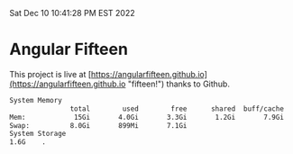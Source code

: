 Sat Dec 10 10:41:28 PM EST 2022

# Angular Fifteen


This project is live at [https://angularfifteen.github.io](https://angularfifteen.github.io "fifteen!") thanks to Github.

```bash
System Memory
               total        used        free      shared  buff/cache   available
Mem:            15Gi       4.0Gi       3.3Gi       1.2Gi       7.9Gi       9.8Gi
Swap:          8.0Gi       899Mi       7.1Gi
System Storage
1.6G	.
```
